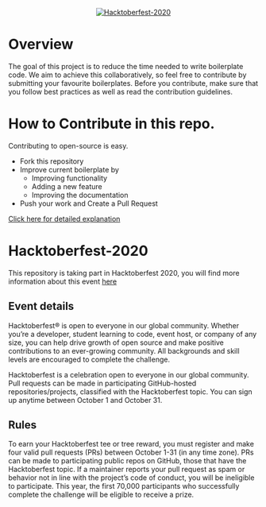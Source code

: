 
<p align="center">
    <a href="https://hacktoberfest.digitalocean.com/">
        <img src="https://hacktoberfest.digitalocean.com/assets/HF-full-logo-b05d5eb32b3f3ecc9b2240526104cf4da3187b8b61963dd9042fdc2536e4a76c.svg" alt="Hacktoberfest-2020">
    </a>
</p>

# Overview
The goal of this project is to reduce the time needed to write boilerplate code. We aim to achieve this collaboratively, so feel free to contribute by submitting your favourite boilerplates. Before you contribute, make sure that you follow best practices as well as read the contribution guidelines.

# How to Contribute in this repo.

Contributing to open-source is easy.

- Fork this repository
- Improve current boilerplate by
  - Improving functionality
  - Adding a new feature
  - Improving the documentation
- Push your work and Create a Pull Request

[Click here for detailed explanation](/Contribute.md)

# Hacktoberfest-2020
This repository is taking part in Hacktoberfest 2020, you will find more information about this event [here](https://hacktoberfest.digitalocean.com/)


## Event details
Hacktoberfest® is open to everyone in our global community. Whether you’re a developer, student learning to code, event host, or company of any size, you can help drive growth of open source and make positive contributions to an ever-growing community. All backgrounds and skill levels are encouraged to complete the challenge.

Hacktoberfest is a celebration open to everyone in our global community.
Pull requests can be made in participating GitHub-hosted repositories/projects, classified with the Hacktoberfest topic.
You can sign up anytime between October 1 and October 31.

## Rules
To earn your Hacktoberfest tee or tree reward, you must register and make four valid pull requests (PRs) between October 1-31 (in any time zone). PRs can be made to participating public repos on GitHub, those that have the Hacktoberfest topic. If a maintainer reports your pull request as spam or behavior not in line with the project’s code of conduct, you will be ineligible to participate. This year, the first 70,000 participants who successfully complete the challenge will be eligible to receive a prize.
